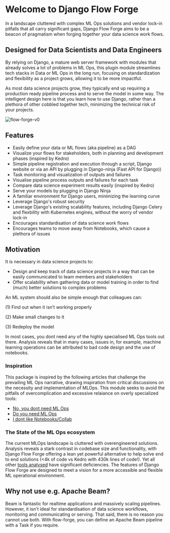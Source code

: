 # Welcome to Django Flow Forge

In a landscape cluttered with complex ML Ops solutions and vendor lock-in pitfalls that all carry significant gaps, Django Flow Forge aims to be a beacon of pragmatism when forging together your data science work flows.

## Designed for Data Scientists and Data Engineers
By relying on Django, a mature web server framework with modules that already solves a lot of problems in ML Ops, this plugin module streamlines tech stacks in Data or ML Ops in the long run, focusing on standardization and flexibility as a project grows, allowing it to be more impactful.

As most data science projects grow, they typically end up requiring a production ready pipeline process and to serve the model in some way.
The intelligent design here is that you learn how to use Django, rather than a plethora of other cobbled together tech, minimizing the technical risk of your projects.

![flow-forge-v0](https://github.com/eddyojb88/django-flow-forge/assets/22086433/7e3a81d7-ef98-4a99-96f7-f39d4f44ff9c)

## Features

- Easily define your data or ML flows (aka pipeline) as a DAG
- Visualize your flows for stakeholders, both in planning and development phases (inspired by Kedro)
- Simple pipeline registration and execution through a script, Django website or via an API by plugging in Django-ninja (Fast API for Django))
- Task monitoring and visualization of outputs and failures
- Visualise pipeline process outputs and failures for each task
- Compare data science experiment results easily (inspired by Kedro)
- Serve your models by plugging in Django Ninja
- A familiar environment for Django users, minimizing the learning curve
- Leverage Django's robust security
- Leverage Django's existing scalability features, including Django Celery and flexbility with Kubernetes engines, without the worry of vendor lock-in
- Encourages standardisation of data science work flows
- Encourages teams to move away from Notebooks, which cause a plethora of issues

## Motivation

It is necessary in data science projects to:

- Design and keep track of data science projects in a way that can be easily communicated to team members and stakeholders
- Offer scalability when gathering data or model training in order to find (much) better solutions to complex problems

An ML system should also be simple enough that colleagues can:

(1) Find out when it isn’t working properly

(2) Make small changes to it

(3) Redeploy the model

In most cases, you dont need any of the highly specialised ML Ops tools out there. Analysis reveals that in many cases, issues in, for example, machine learning operations can be attributed to bad code design and the use of notebooks.

### Inspiration

This package is inspired by the following articles that challenge the prevailing ML Ops narrative, drawing inspiration from critical discussions on the necessity and implementation of MLOps. This module seeks to avoid the pitfalls of overcomplication and excessive relaiance on overly specialized tools:

- [No, you dont need ML Ops](https://becominghuman.ai/no-you-dont-need-mlops-5e1ce9fdaa4b)
- [Do you need ML Ops](https://medium.com/@eddyojb/thoughts-you-wont-get-from-chatgpt-do-you-need-ml-ops-2c954b9d47a6)
- [I dont like Notebooks/Collab](https://www.youtube.com/watch?v=7jiPeIFXb6U)


### The State of the ML Ops ecosystem
The current MLOps landscape is cluttered with overengineered solutions. Analysis reveals a stark contrast in codebase size and functionality, with Django Flow Forge offering a lean yet powerful alternative to help solve end to end solutions (<4k of code vs Kedro with 430k lines of code!). Yet all other [tools analysed](https://medium.com/@eddyojb/thoughts-you-wont-get-from-chatgpt-do-you-need-ml-ops-2c954b9d47a6) have significant deficiencies. The features of Django Flow Forge are designed to meet a vision for a more accessible and flexible ML operational environment.

## Why not use e.g. Apache Beam?
Beam is fantastic for realtime applications and massively scaling pipelines.  However, it isn't ideal for standardisation of data science workflows, monitoring and communicating or serving.
That said, there is no reason you cannot use both. With flow-forge, you can define an Apache Beam pipeline with a Task if you require.